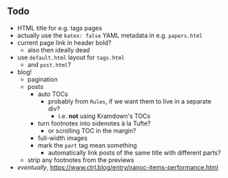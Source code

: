 ## Todo

- HTML title for e.g. tags pages
- actually use the `katex: false` YAML metadata in e.g. `papers.html`
- current page link in header bold?
    + also then ideally dead
- use `default.html` layout for `tags.html`
    + and `post.html`?
- blog!
    + pagination
    + posts
        * auto TOCs
            - probably from `Rules`, if we want them to live in a separate div?
                + i.e. **not** using Kramdown's TOCs
        * turn footnotes into sidenotes à la Tufte?
            - or scrolling TOC in the margin?
        * full-width images 
        * mark the `part` tag mean something
            - automatically link posts of the same title with different parts?
    + strip any footnotes from the previews
- _eventually_, https://www.ctrl.blog/entry/nanoc-items-performance.html
